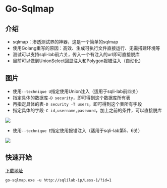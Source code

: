 # Go-Sqlmap

## 介绍

- sqlmap：渗透测试界的神器，这是一个简单的sqlmap
- 使用Golang重写的原因：高效、生成可执行文件直接运行、无需搭建环境等
- 测试可以支持sqli-lab前六关，传入一个有注入的url即可直接脱库
- 目前可以做到UnionSelect回显注入和Polygon报错注入（自动化）

## 图片

- 使用`--technique U`指定使用Union注入（适用于sqli-lab前四关）
- 指定具体的数据库`-D security`，即可得到这个数据库所有表
- 再指定具体的表`-D security -T users`，即可得到这个表所有字段
- 指定具体的字段`-C id,username,password`，加上之前的条件，可以直接脱库

![](https://raw.githubusercontent.com/EmYiQing/go-sqlmap/master/img/01.png)

- 使用`--technique E`指定使用报错注入（适用于sqli-lab第5、6关）

![](https://raw.githubusercontent.com/EmYiQing/go-sqlmap/master/img/02.png)

## 快速开始

[下载地址](https://github.com/EmYiQing/go-sqlmap/releases)

```shell
go-sqlmap.exe -u http://sqlilab-ip/Less-1/?id=1
```


